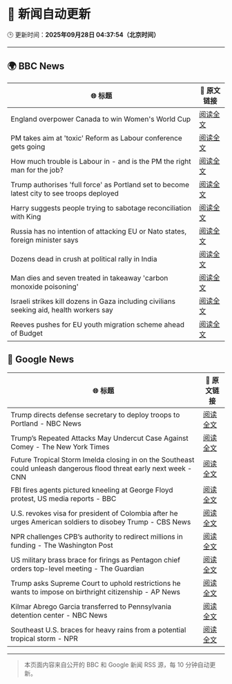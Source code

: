 # 🧠 新闻自动更新

🕒 更新时间：**2025年09月28日 04:37:54（北京时间）**

---

## 🌍 BBC News

| 🌐 标题 | 🔗 原文链接 |
|--------|-------------|
| England overpower Canada to win Women's World Cup | [阅读全文](https://www.bbc.com/sport/rugby-union/articles/czjvgj81y2mo?at_medium=RSS&at_campaign=rss) |
| PM takes aim at 'toxic' Reform as Labour conference gets going | [阅读全文](https://www.bbc.com/news/articles/cn0xzdgyx0do?at_medium=RSS&at_campaign=rss) |
| How much trouble is Labour in - and is the PM the right man for the job? | [阅读全文](https://www.bbc.com/news/articles/c1kwlzv9zl1o?at_medium=RSS&at_campaign=rss) |
| Trump authorises 'full force' as Portland set to become latest city to see troops deployed | [阅读全文](https://www.bbc.com/news/articles/cddmn6ge6e2o?at_medium=RSS&at_campaign=rss) |
| Harry suggests people trying to sabotage reconciliation with King | [阅读全文](https://www.bbc.com/news/articles/c04q3pr12e5o?at_medium=RSS&at_campaign=rss) |
| Russia has no intention of attacking EU or Nato states, foreign minister says | [阅读全文](https://www.bbc.com/news/articles/c5ygjv0r2myo?at_medium=RSS&at_campaign=rss) |
| Dozens dead in crush at political rally in India | [阅读全文](https://www.bbc.com/news/articles/c98dqyj5dpjo?at_medium=RSS&at_campaign=rss) |
| Man dies and seven treated in takeaway 'carbon monoxide poisoning' | [阅读全文](https://www.bbc.com/news/articles/c78nj53vy28o?at_medium=RSS&at_campaign=rss) |
| Israeli strikes kill dozens in Gaza including civilians seeking aid, health workers say | [阅读全文](https://www.bbc.com/news/articles/c87y58jgn5lo?at_medium=RSS&at_campaign=rss) |
| Reeves pushes for EU youth migration scheme ahead of Budget | [阅读全文](https://www.bbc.com/news/articles/c179z10vy28o?at_medium=RSS&at_campaign=rss) |

## 📰 Google News

| 🌐 标题 | 🔗 原文链接 |
|--------|-------------|
| Trump directs defense secretary to deploy troops to Portland - NBC News | [阅读全文](https://news.google.com/rss/articles/CBMitwFBVV95cUxOYWxLTFRLUnZ0ejhqMDkyWHllbi1HOGRWTGxjNGJrbjk4NE80SHNCREZuSUhuWExfYjhld2ZOY3RZcnZIeTlCaER4YWU5dklsVHNhZVczVjBoaW5QNVhKN1FsTDRzZ0FwbkdzeWpJc2owWUxQZmRSUFhWcm5KTkVlSXNlS3FtS2ZyRmxDeU5wMnZNMElweW9jVEtoOWtIRE1xbjduLVVaUjFmZVJWN1l0QXNWM1U4c2_SAVZBVV95cUxOZFZkclEtRFVrZW5RYzRzOUpGQ05YS3BBREFmbWNHRXNFUnU0MlpOVE1GTVcxRXI3Ql8zY1F5M056WDBZd0ZHbS1hUzVTRVhUQU1iQ1BQZw?oc=5) |
| Trump’s Repeated Attacks May Undercut Case Against Comey - The New York Times | [阅读全文](https://news.google.com/rss/articles/CBMijwFBVV95cUxPeGFNQ29vSHI2UnRRRFpyajhQMTBRb09ZTjNhc1RsbWNscWRHR3V4ZHVYUEdGU3BPbE51QnpOSTduM3hWUk1Uc3A2N2FHSHVJRkl1QmU3QTkwdFJKRFg5b202X0Y5ajdiRGhiM2xOaG9CS1pCNVMyN2I0N2hXNGFJaUw4NlNybUVjOU52NHNvYw?oc=5) |
| Future Tropical Storm Imelda closing in on the Southeast could unleash dangerous flood threat early next week - CNN | [阅读全文](https://news.google.com/rss/articles/CBMimgFBVV95cUxQS3lNbGJhV2xWQkVtUmw2emlrZlNQRjhUdDRnZnp6X3RBbUJ3eU9mQlVxQnpBaWF6X2NhMWNvc01Fem4yMW9uZHJnVGF5NVBrTWtLX20tUVI1cVZPQkx6MThQdUJEME4yb0NyNWdqdUJUQnRTU1h3NndNUi1HWmE2aUFmODEzM1AwM3lCS0UtMWs5RGtvcXk4UEZB?oc=5) |
| FBI fires agents pictured kneeling at George Floyd protest, US media reports - BBC | [阅读全文](https://news.google.com/rss/articles/CBMiWkFVX3lxTFBTZWd3aFhSYm1ONHVBNTh3ck9OOUl6RFBrRkZzdUpubTdEQzdhZXdaeU41Y2ZYd081d0xjTlFfZDVRdGtGUVlrS29jUlkwcEpLMndaMkVCVUlQZ9IBX0FVX3lxTFBhMmRiTTBjTU9VY1hIcHlJeFNKa2NxUVVEbmYxZTMwZWp0MlRHMGt5VWFIN0REZkthY1QwTWpBaTJfTUFpbGRYMmk0UXNEZEdYMnZSMWJGNVZwQ3dhTndj?oc=5) |
| U.S. revokes visa for president of Colombia after he urges American soldiers to disobey Trump - CBS News | [阅读全文](https://news.google.com/rss/articles/CBMijwFBVV95cUxOM0Y5MXVJLUVPaTFfUUVYelJkRHdQWkZMZVVNallJZ29fekRsMTlpNXBlemJFYS1lYk1nVDJtbUIzWDkxRHBqQUJ3SUhrYkRSMkxSWjRoXzZ5cEJNNVg5OVhvV18yZFJZNWJuY3RIVTd2cXlrSWRCdmM2cFF4MUVHcUtDZHpNQ1ZwblU1YktRSdIBlAFBVV95cUxQNldQdjZwaWhEUjh3QnUtUUJuaVdTcFlpNWxlMDliSVFGZklEUF96WUUwV1BtQ3I2SGw3Q0lZcXN2Q2g1RGwtWEFJOXlQRTJWYzAwRjVBMGI1aDVmY0h1cWJmODJfY3R4R05WaFdxWG1KcnlXUjZTaHdkU3V1SkZHYWtoV0s5UEhjSWlJbXd5NlJMQ2VT?oc=5) |
| NPR challenges CPB’s authority to redirect millions in funding - The Washington Post | [阅读全文](https://news.google.com/rss/articles/CBMidkFVX3lxTE00RC10VkZBUHRxZVo5VEpsRXNGLWU1b1NvVmJCQ1dEYzRwdWpNZHVFSnRqRmZtOUVJUkw2aFhrREMxcEFQQWJ1X2U1SmNnUW1ReHJsQ3YtU3dzM29HOXFRUHVZb0NiT3ozRE1uUkpPazFOUEhvS1E?oc=5) |
| US military brass brace for firings as Pentagon chief orders top-level meeting - The Guardian | [阅读全文](https://news.google.com/rss/articles/CBMikgFBVV95cUxQckFfRGFlOW4zN05sSWttdGhmUGFvQkgzX1NPMlBXTUV0cUw5ejNFZWhBRFlUZ3RESWxrWXR3UzZpS0FxOG4tWU5Hbl9leG5HLW01azA4OWFzazBHeE5uaFlsLVRKUVJQdjlPS1hzbmFpSHBSdHR1d0pENjY3Q09xeFBrRV9MVmI4dHRDSlZKUThrQQ?oc=5) |
| Trump asks Supreme Court to uphold restrictions he wants to impose on birthright citizenship - AP News | [阅读全文](https://news.google.com/rss/articles/CBMipAFBVV95cUxNRXg2MXdWUFRramhOdjdpWi1CMGQzZy1IVVdob3BhQ2dEeWgxV3RGRUR2NnRETjgtNjhCYVNEVjlVODY3dXFhcnlkNS1EQVY1cDZXMWxXQkRRbmd1azhXTC13UkRNekxBQ3BXWWRZUElfYUsyYVB6amM4Z3I5SDJ4SlpINkdCWjlUbWgwbmlOSFdVYW1INXdjYzlxXzN5RTdRZ0VNcg?oc=5) |
| Kilmar Abrego Garcia transferred to Pennsylvania detention center - NBC News | [阅读全文](https://news.google.com/rss/articles/CBMimAFBVV95cUxQeUp1dDdmSkVzVHFxbzJKR2dNVEhxOFk4NU4xM1VXMG5aZnNBTFBPOUhRVGRrdG1pQnRkT0I1clhhVHZnVjRkc2JBOGlFMVc3WS1FZm9UX2F1a3pJcnNfZG92cm5aTWl5WTVMcFRNQTJlY0VlZU01SWZ0UzkyWUJENlRJTDJ0bUp2bG5Wb2FBZ2tjOUZhNFBOa9IBVkFVX3lxTE10NUNxeHN3QnM1S0Jvbkl6R0dlRDhSbXRjZjVLd19pb0tlb0FRdHQ0aGc5LXliZ1ctNEp3N2FpdF9pWDdUS0F2UjdFLUx4UjZKNFQtT0J3?oc=5) |
| Southeast U.S. braces for heavy rains from a potential tropical storm - NPR | [阅读全文](https://news.google.com/rss/articles/CBMijAFBVV95cUxPLXpBR3laTFdDQnhjUE5XMXVGUk16SHZGZUk3VnZjdmtCQlZuSk5JVW9WQ2IwcVdaZmhYUmFNUDRldG9LdzBCY1J6eEVMaWVDRmp6NW1VQ1hOOTJJdTBNWkJtUGhJTjQ2QjVLV2F6cFhHSHZaU2ZoejYycDZpVkFocjhybHVYaVNZLUpQUQ?oc=5) |

---
> 本页面内容来自公开的 BBC 和 Google 新闻 RSS 源，每 10 分钟自动更新。